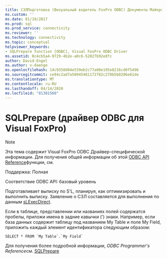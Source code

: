 ```yaml
---
title: СЗЛПодготовка (Визуальный водитель FoxPro ODBC) Документы Майкрософт
ms.custom: ''
ms.date: 01/19/2017
ms.prod: sql
ms.prod_service: connectivity
ms.reviewer: ''
ms.technology: connectivity
ms.topic: conceptual
helpviewer_keywords:
- SQLPrepare function [ODBC], Visual FoxPro ODBC Driver
ms.assetid: 0c4cb5a4-9729-4b2e-a0c6-52027b92e8fc
author: David-Engel
ms.author: v-daenge
ms.openlocfilehash: 14c9358d04e539eb2c77a00e195e8216cd0f5496
ms.sourcegitcommit: ce94c2ad7a50945481172782c270b5b0206e61de
ms.translationtype: MT
ms.contentlocale: ru-RU
ms.lasthandoff: 04/14/2020
ms.locfileid: "81301560"
---
```

# <a name="sqlprepare-visual-foxpro-odbc-driver"></a>SQLPrepare (драйвер ODBC для Visual FoxPro)
> [!NOTE]  
>  Эта тема содержит Visual FoxPro ODBC Драйвер-специфической информации. Для получения общей информации об этой [ODBC API Reference](../../odbc/reference/syntax/odbc-api-reference.md)функции, см.  
  
 Поддержка: Полная  
  
 Соответствие ODBC API: базовый уровень  
  
 Подготавливает выписку по S'L, планируя, как оптимизировать и выполнить выписку. Заявление о СЗЛ составляется для выполнения по данным [sLExecDirect](../../odbc/microsoft/sqlexecdirect-visual-foxpro-odbc-driver.md).  
  
 Если в таблице, представлении или названиях полей содержатся пробелы, приложи имена в задние кавычки (') знаки. Например, если база данных содержит таблицу под названием My Table и поле My Field, приложить каждый элемент идентификатора следующим образом:  
  
```  
SELECT * FROM `My Table`.`My Field`  
```  
  
 Для получения более подробной информации, *ODBC Programmer's Reference*см. [SQLPrepare](../../odbc/reference/syntax/sqlprepare-function.md)
